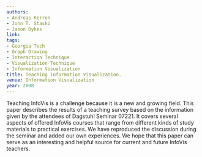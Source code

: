 ```yaml
---
authors:
- Andreas Kerren
- John T. Stasko
- Jason Dykes
link:
tags:
- Georgia Tech
- Graph Drawing
- Interaction Technique
- Visualization Technique
- Information Visualization
title: Teaching Information Visualization.
venue: Information Visualization
year: 2008
---
```

Teaching InfoVis is a challenge because it is a new and growing field. This paper describes the results of a teaching survey based on the information given by the attendees of Dagstuhl Seminar 07221. It covers several aspects of offered InfoVis courses that range from different kinds of study materials to practical exercises. We have reproduced the discussion during the seminar and added our own experiences. We hope that this paper can serve as an interesting and helpful source for current and future InfoVis teachers.